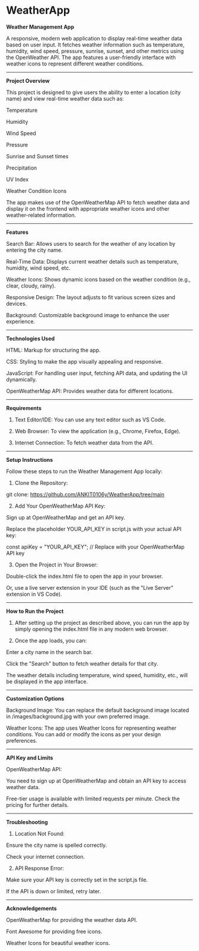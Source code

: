 # WeatherApp
**Weather Management App**

A responsive, modern web application to display real-time weather data based on user input. It fetches weather information such as temperature, humidity, wind speed, pressure, sunrise, sunset, and other metrics using the OpenWeather API. The app features a user-friendly interface with weather icons to represent different weather conditions.


---

**Project Overview**

This project is designed to give users the ability to enter a location (city name) and view real-time weather data such as:

Temperature

Humidity

Wind Speed

Pressure

Sunrise and Sunset times

Precipitation

UV Index

Weather Condition Icons


The app makes use of the OpenWeatherMap API to fetch weather data and display it on the frontend with appropriate weather icons and other weather-related information.


---

**Features**

Search Bar: Allows users to search for the weather of any location by entering the city name.

Real-Time Data: Displays current weather details such as temperature, humidity, wind speed, etc.

Weather Icons: Shows dynamic icons based on the weather condition (e.g., clear, cloudy, rainy).

Responsive Design: The layout adjusts to fit various screen sizes and devices.

Background: Customizable background image to enhance the user experience.



---

**Technologies Used**

HTML: Markup for structuring the app.

CSS: Styling to make the app visually appealing and responsive.

JavaScript: For handling user input, fetching API data, and updating the UI dynamically.

OpenWeatherMap API: Provides weather data for different locations.



---

**Requirements**

1. Text Editor/IDE: You can use any text editor such as VS Code.


2. Web Browser: To view the application (e.g., Chrome, Firefox, Edge).


3. Internet Connection: To fetch weather data from the API.




---

**Setup Instructions**

Follow these steps to run the Weather Management App locally:

1. Clone the Repository:

git clone: https://github.com/ANKIT0106y/WeatherApp/tree/main

2. Add Your OpenWeatherMap API Key:

Sign up at OpenWeatherMap and get an API key.

Replace the placeholder YOUR_API_KEY in script.js with your actual API key:

const apiKey = "YOUR_API_KEY"; // Replace with your OpenWeatherMap API key

3. Open the Project in Your Browser:

Double-click the index.html file to open the app in your browser.

Or, use a live server extension in your IDE (such as the "Live Server" extension in VS Code).

---

**How to Run the Project**

1. After setting up the project as described above, you can run the app by simply opening the index.html file in any modern web browser.


2. Once the app loads, you can:

Enter a city name in the search bar.

Click the "Search" button to fetch weather details for that city.

The weather details including temperature, wind speed, humidity, etc., will be displayed in the app interface.





---

**Customization Options**

Background Image: You can replace the default background image located in /images/background.jpg with your own preferred image.

Weather Icons: The app uses Weather Icons for representing weather conditions. You can add or modify the icons as per your design preferences.



---

**API Key and Limits**

OpenWeatherMap API:

You need to sign up at OpenWeatherMap and obtain an API key to access weather data.

Free-tier usage is available with limited requests per minute. Check the pricing for further details.

---

**Troubleshooting**

1. Location Not Found:

Ensure the city name is spelled correctly.

Check your internet connection.



2. API Response Error:

Make sure your API key is correctly set in the script.js file.

If the API is down or limited, retry later.

---

**Acknowledgements**

OpenWeatherMap for providing the weather data API.

Font Awesome for providing free icons.

Weather Icons for beautiful weather icons.
